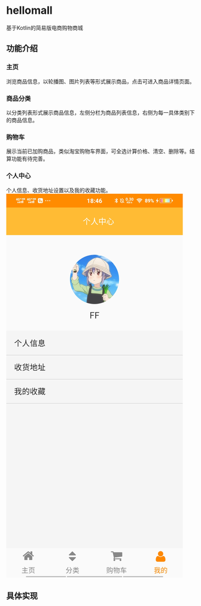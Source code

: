 # hellomall
基于Kotlin的简易版电商购物商城

## 功能介绍
### 主页
浏览商品信息，以轮播图、图片列表等形式展示商品，点击可进入商品详情页面。

### 商品分类
以分类列表形式展示商品信息，左侧分栏为商品列表信息，右侧为每一具体类别下的商品信息。
### 购物车
展示当前已加购商品，类似淘宝购物车界面，可全选计算价格、清空、删除等。结算功能有待完善。
### 个人中心
个人信息、收货地址设置以及我的收藏功能。
![image](https://github.com/zffla/hellomall/blob/main/%E4%B8%AA%E4%BA%BA%E4%B8%AD%E5%BF%83.jpg)
## 具体实现

